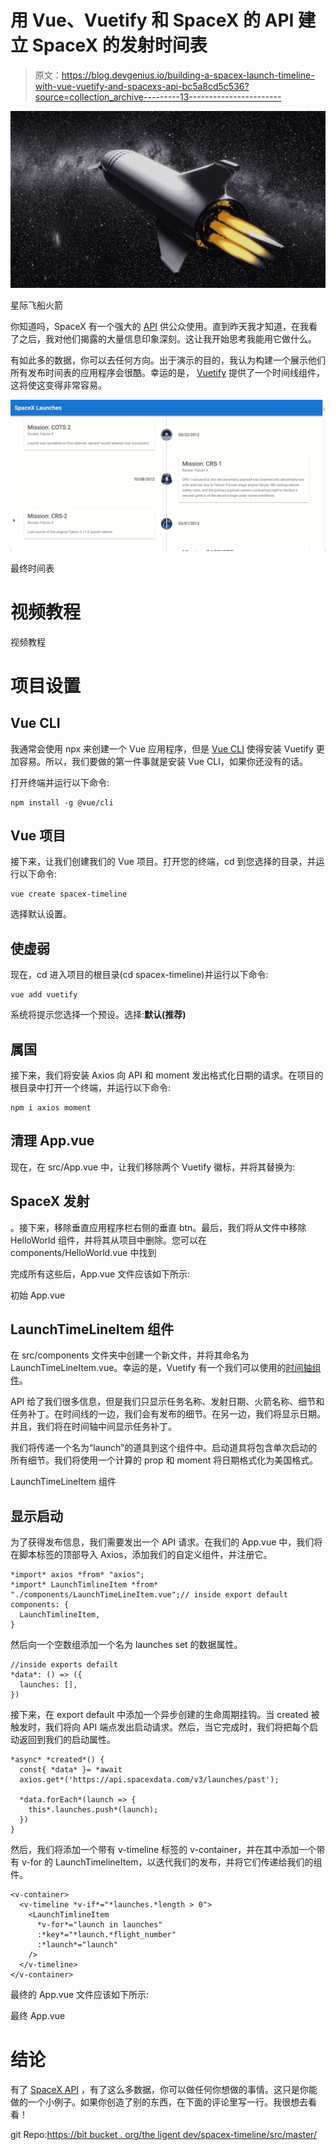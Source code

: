 # 用 Vue、Vuetify 和 SpaceX 的 API 建立 SpaceX 的发射时间表

> 原文：<https://blog.devgenius.io/building-a-spacex-launch-timeline-with-vue-vuetify-and-spacexs-api-bc5a8cd5c536?source=collection_archive---------13----------------------->

![](img/b935a90173523c7a2b36212f767a899b.png)

星际飞船火箭

你知道吗，SpaceX 有一个强大的 [API](https://docs.spacexdata.com/?version=latest) 供公众使用。直到昨天我才知道，在我看了之后，我对他们揭露的大量信息印象深刻。这让我开始思考我能用它做什么。

有如此多的数据，你可以去任何方向。出于演示的目的，我认为构建一个展示他们所有发布时间表的应用程序会很酷。幸运的是， [Vuetify](https://vuetifyjs.com/) 提供了一个时间线组件，这将使这变得非常容易。

![](img/563f9090dee0cabab7262257787047ad.png)

最终时间表

# 视频教程

视频教程

# 项目设置

## Vue CLI

我通常会使用 npx 来创建一个 Vue 应用程序，但是 [Vue CLI](https://cli.vuejs.org/guide/) 使得安装 Vuetify 更加容易。所以，我们要做的第一件事就是安装 Vue CLI，如果你还没有的话。

打开终端并运行以下命令:

```
npm install -g @vue/cli
```

## Vue 项目

接下来，让我们创建我们的 Vue 项目。打开您的终端，cd 到您选择的目录，并运行以下命令:

```
vue create spacex-timeline
```

选择默认设置。

## 使虚弱

现在，cd 进入项目的根目录(cd spacex-timeline)并运行以下命令:

```
vue add vuetify
```

系统将提示您选择一个预设。选择:**默认(推荐)**

## 属国

接下来，我们将安装 Axios 向 API 和 moment 发出格式化日期的请求。在项目的根目录中打开一个终端，并运行以下命令:

```
npm i axios moment
```

## 清理 App.vue

现在，在 src/App.vue 中，让我们移除两个 Vuetify 徽标，并将其替换为:

## SpaceX 发射

。接下来，移除垂直应用程序栏右侧的垂直 btn。最后，我们将从文件中移除 HelloWorld 组件，并将其从项目中删除。您可以在 components/HelloWorld.vue 中找到

完成所有这些后，App.vue 文件应该如下所示:

初始 App.vue

## LaunchTimeLineItem 组件

在 src/components 文件夹中创建一个新文件，并将其命名为 LaunchTimeLineItem.vue。幸运的是，Vuetify 有一个我们可以使用的[时间轴组件](https://vuetifyjs.com/en/components/timelines/)。

API 给了我们很多信息，但是我们只显示任务名称、发射日期、火箭名称、细节和任务补丁。在时间线的一边，我们会有发布的细节。在另一边，我们将显示日期。并且，我们将在时间轴中间显示任务补丁。

我们将传递一个名为“launch”的道具到这个组件中。启动道具将包含单次启动的所有细节。我们将使用一个计算的 prop 和 moment 将日期格式化为美国格式。

LaunchTimeLineItem 组件

## 显示启动

为了获得发布信息，我们需要发出一个 API 请求。在我们的 App.vue 中，我们将在脚本标签的顶部导入 Axios，添加我们的自定义组件，并注册它。

```
*import* axios *from* "axios";
*import* LaunchTimlineItem *from* "./components/LaunchTimeLineItem.vue";// inside export default
components: {
  LaunchTimlineItem,
}
```

然后向一个空数组添加一个名为 launches set 的数据属性。

```
//inside exports defailt
*data*: () => ({
  launches: [],
})
```

接下来，在 export default 中添加一个异步创建的生命周期挂钩。当 created 被触发时，我们将向 API 端点发出启动请求。然后，当它完成时，我们将把每个启动返回到我们的启动属性。

```
*async* *created*() {
  const{ *data* }= *await
  axios.get*('https://api.spacexdata.com/v3/launches/past');

  *data.forEach*(launch => {
    this*.launches.push*(launch);
  })
}
```

然后，我们将添加一个带有 v-timeline 标签的 v-container，并在其中添加一个带有 v-for 的 LaunchTimelineItem，以迭代我们的发布，并将它们传递给我们的组件。

```
<v-container>
  <v-timeline *v-if*="*launches.*length > 0">
    <LaunchTimlineItem
      *v-for*="launch in launches"
      :*key*="*launch.*flight_number"
      :*launch*="launch"
    />
  </v-timeline>
</v-container>
```

最终的 App.vue 文件应该如下所示:

最终 App.vue

# 结论

有了 [SpaceX API](https://docs.spacexdata.com/?version=latest#fce450d6-e064-499a-b88d-34cc22991bcc) ，有了这么多数据，你可以做任何你想做的事情。这只是你能做的一个小例子。如果你创造了别的东西，在下面的评论里写一行。我很想去看看！

git Repo:[https://bit bucket . org/the ligent dev/spacex-timeline/src/master/](https://bitbucket.org/TheDiligentDev/spacex-timeline/src/master/)